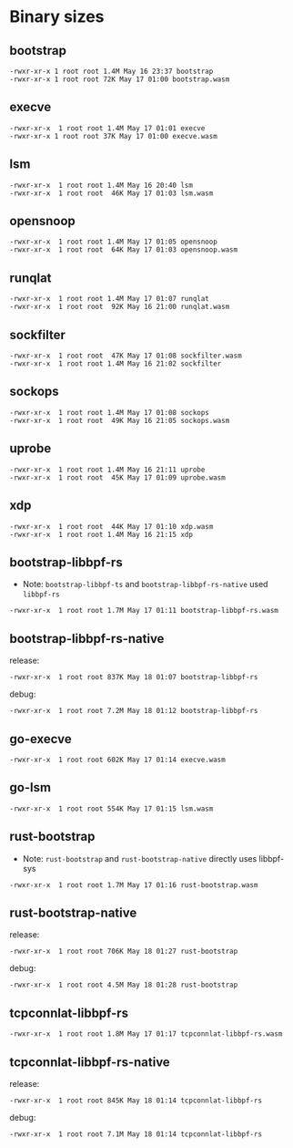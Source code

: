 
# Binary sizes

## bootstrap
```console
-rwxr-xr-x 1 root root 1.4M May 16 23:37 bootstrap
-rwxr-xr-x 1 root root 72K May 17 01:00 bootstrap.wasm
```
## execve
```console
-rwxr-xr-x  1 root root 1.4M May 17 01:01 execve
-rwxr-xr-x 1 root root 37K May 17 01:00 execve.wasm
```
## lsm
```console
-rwxr-xr-x  1 root root 1.4M May 16 20:40 lsm
-rwxr-xr-x  1 root root  46K May 17 01:03 lsm.wasm
```
## opensnoop
```console
-rwxr-xr-x  1 root root 1.4M May 17 01:05 opensnoop
-rwxr-xr-x  1 root root  64K May 17 01:03 opensnoop.wasm
```
## runqlat
```console
-rwxr-xr-x  1 root root 1.4M May 17 01:07 runqlat
-rwxr-xr-x  1 root root  92K May 16 21:00 runqlat.wasm
```
## sockfilter
```console
-rwxr-xr-x  1 root root  47K May 17 01:08 sockfilter.wasm
-rwxr-xr-x  1 root root 1.4M May 16 21:02 sockfilter
```
## sockops
```
-rwxr-xr-x  1 root root 1.4M May 17 01:08 sockops
-rwxr-xr-x  1 root root  49K May 16 21:05 sockops.wasm
```
## uprobe
```console
-rwxr-xr-x  1 root root 1.4M May 16 21:11 uprobe
-rwxr-xr-x  1 root root  45K May 17 01:09 uprobe.wasm
```
## xdp
```console
-rwxr-xr-x  1 root root  44K May 17 01:10 xdp.wasm
-rwxr-xr-x  1 root root 1.4M May 16 21:15 xdp
```
## bootstrap-libbpf-rs
- Note: `bootstrap-libbpf-ts` and `bootstrap-libbpf-rs-native` used `libbpf-rs`
```console
-rwxr-xr-x  1 root root 1.7M May 17 01:11 bootstrap-libbpf-rs.wasm
```
## bootstrap-libbpf-rs-native
release:
```console
-rwxr-xr-x  1 root root 837K May 18 01:07 bootstrap-libbpf-rs
```
debug:
```console
-rwxr-xr-x  1 root root 7.2M May 18 01:12 bootstrap-libbpf-rs
```
## go-execve
```console
-rwxr-xr-x  1 root root 602K May 17 01:14 execve.wasm
```
## go-lsm
```console
-rwxr-xr-x  1 root root 554K May 17 01:15 lsm.wasm
```
## rust-bootstrap
- Note: `rust-bootstrap` and `rust-bootstrap-native` directly uses libbpf-sys
```console
-rwxr-xr-x  1 root root 1.7M May 17 01:16 rust-bootstrap.wasm
```
## rust-bootstrap-native
release:
```console
-rwxr-xr-x  1 root root 706K May 18 01:27 rust-bootstrap
```
debug:
```console
-rwxr-xr-x  1 root root 4.5M May 18 01:28 rust-bootstrap
```

## tcpconnlat-libbpf-rs
```console
-rwxr-xr-x  1 root root 1.8M May 17 01:17 tcpconnlat-libbpf-rs.wasm
```
## tcpconnlat-libbpf-rs-native
release:
```console
-rwxr-xr-x  1 root root 845K May 18 01:14 tcpconnlat-libbpf-rs
```
debug:
```console
-rwxr-xr-x  1 root root 7.1M May 18 01:14 tcpconnlat-libbpf-rs
```
